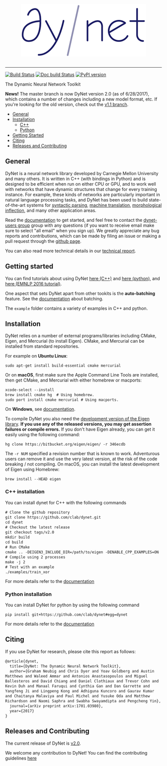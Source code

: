 <div align="center">
  <img alt="DyNet" src="doc/source/images/dynet_logo.png"><br><br>
</div>

---

[![Build Status](https://travis-ci.org/clab/dynet.svg?branch=master)](https://travis-ci.org/clab/dynet)
[![Doc build Status](https://readthedocs.org/projects/dynet/badge/?version=latest)](http://dynet.readthedocs.io/en/latest/)
[![PyPI version](https://badge.fury.io/py/dyNET.svg)](https://badge.fury.io/py/dyNET)

The Dynamic Neural Network Toolkit

**News!** The master branch is now DyNet version 2.0 (as of 6/28/2017), which contains a number of changes including a new model format, etc. If you're looking for the old version, check out the [v1.1 branch](https://github.com/clab/dynet/tree/v1.1).

- [General](#general)
- [Installation](#installation)
  - [C++](#c-installation)
  - [Python](#python-installation)
- [Getting Started](#getting-started)
- [Citing](#citing)
- [Releases and Contributing](#releases-and-contributing)


## General

DyNet is a neural network library developed by Carnegie Mellon University and many others. It is written in C++ (with bindings in Python) and is designed to be efficient when run on either CPU or GPU, and to work well with networks that have dynamic structures that change for every training instance. For example, these kinds of networks are particularly important in natural language processing tasks, and DyNet has been used to build state-of-the-art systems for [syntactic parsing](https://github.com/clab/lstm-parser), [machine translation](https://github.com/neubig/lamtram), [morphological inflection](https://github.com/mfaruqui/morph-trans), and many other application areas.

Read the [documentation](http://dynet.readthedocs.io/en/latest/) to get started, and feel free to contact the [dynet-users group](https://groups.google.com/forum/#!forum/dynet-users) group with any questions (if you want to receive email make sure to select "all email" when you sign up). We greatly appreciate any bug reports and contributions, which can be made by filing an issue or making a pull request through the [github page](http://github.com/clab/dynet).

You can also read more technical details in our [technical report](https://arxiv.org/abs/1701.03980).

## Getting started

You can find tutorials about using DyNet [here (C++)](http://dynet.readthedocs.io/en/latest/tutorial.html#c-tutorial) and [here (python)](http://dynet.readthedocs.io/en/latest/tutorial.html#python-tutorial), and [here (EMNLP 2016 tutorial)](https://github.com/clab/dynet_tutorial_examples).

One aspect that sets DyNet apart from other tookits is the **auto-batching** feature. See the [documentation](http://dynet.readthedocs.io/en/latest/minibatch.html) about batching.

The `example` folder contains a variety of examples in C++ and python.


## Installation

DyNet relies on a number of external programs/libraries including CMake,
Eigen, and Mercurial (to install Eigen). CMake, and Mercurial can
be installed from standard repositories.

For example on **Ubuntu Linux**:

    sudo apt-get install build-essential cmake mercurial

Or on **macOS**, first make sure the Apple Command Line Tools are installed, then
get CMake, and Mercurial with either homebrew or macports:

    xcode-select --install
    brew install cmake hg  # Using homebrew.
    sudo port install cmake mercurial # Using macports.

On **Windows**, see [documentation](http://dynet.readthedocs.io/en/latest/install.html#windows-support).

To compile DyNet you also need the [development version of the Eigen
library](https://bitbucket.org/eigen/eigen). **If you use any of the
released versions, you may get assertion failures or compile errors.**
If you don't have Eigen already, you can get it easily using the
following command:

    hg clone https://bitbucket.org/eigen/eigen/ -r 346ecdb

The `-r NUM` specified a revision number that is known to work.  Adventurous
users can remove it and use the very latest version, at the risk of the code
breaking / not compiling. On macOS, you can install the latest development
of Eigen using Homebrew:


    brew install --HEAD eigen

### C++ installation

You can install dynet for C++ with the following commands

    # Clone the github repository
    git clone https://github.com/clab/dynet.git
    cd dynet
    # Checkout the latest release
    git checkout tags/v2.0
    mkdir build
    cd build
    # Run CMake
    cmake .. -DEIGEN3_INCLUDE_DIR=/path/to/eigen -DENABLE_CPP_EXAMPLES=ON
    # Compile using 2 processes
    make -j 2
    # Test with an example
    ./examples/train_xor

For more details refer to the [documentation](http://dynet.readthedocs.io/en/latest/install.html#building)

### Python installation

You can install DyNet for python by using the following command

    pip install git+https://github.com/clab/dynet#egg=dynet

For more details refer to the [documentation](http://dynet.readthedocs.io/en/latest/python.html#installing-dynet-for-python)

## Citing

If you use DyNet for research, please cite this report as follows:

    @article{dynet,
      title={DyNet: The Dynamic Neural Network Toolkit},
      author={Graham Neubig and Chris Dyer and Yoav Goldberg and Austin Matthews and Waleed Ammar and Antonios Anastasopoulos and Miguel Ballesteros and David Chiang and Daniel Clothiaux and Trevor Cohn and Kevin Duh and Manaal Faruqui and Cynthia Gan and Dan Garrette and Yangfeng Ji and Lingpeng Kong and Adhiguna Kuncoro and Gaurav Kumar and Chaitanya Malaviya and Paul Michel and Yusuke Oda and Matthew Richardson and Naomi Saphra and Swabha Swayamdipta and Pengcheng Yin},
      journal={arXiv preprint arXiv:1701.03980},
      year={2017}
    }


## Releases and Contributing

The current release of DyNet is [v2.0](https://github.com/clab/dynet/releases/tag/v2.0).

We welcome any contribution to DyNet! You can find the contributing guidelines [here](http://dynet.readthedocs.io/en/latest/contributing.html)
